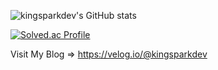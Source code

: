 ![kingsparkdev's GitHub stats](https://github-readme-stats.vercel.app/api?username=kingsparkdev&show_icons=true&theme=synthwave)

[![Solved.ac Profile](http://mazassumnida.wtf/api/v2/generate_badge?boj=kingsparkdev)](https://solved.ac/kingsparkdev/)

Visit My Blog => https://velog.io/@kingsparkdev
